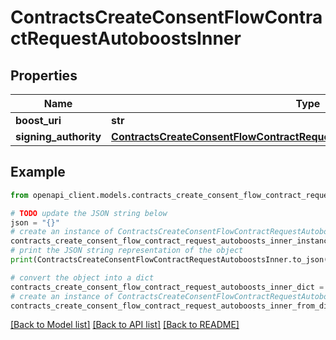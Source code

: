 # ContractsCreateConsentFlowContractRequestAutoboostsInner


## Properties

Name | Type | Description | Notes
------------ | ------------- | ------------- | -------------
**boost_uri** | **str** |  | 
**signing_authority** | [**ContractsCreateConsentFlowContractRequestAutoboostsInnerSigningAuthority**](ContractsCreateConsentFlowContractRequestAutoboostsInnerSigningAuthority.md) |  | 

## Example

```python
from openapi_client.models.contracts_create_consent_flow_contract_request_autoboosts_inner import ContractsCreateConsentFlowContractRequestAutoboostsInner

# TODO update the JSON string below
json = "{}"
# create an instance of ContractsCreateConsentFlowContractRequestAutoboostsInner from a JSON string
contracts_create_consent_flow_contract_request_autoboosts_inner_instance = ContractsCreateConsentFlowContractRequestAutoboostsInner.from_json(json)
# print the JSON string representation of the object
print(ContractsCreateConsentFlowContractRequestAutoboostsInner.to_json())

# convert the object into a dict
contracts_create_consent_flow_contract_request_autoboosts_inner_dict = contracts_create_consent_flow_contract_request_autoboosts_inner_instance.to_dict()
# create an instance of ContractsCreateConsentFlowContractRequestAutoboostsInner from a dict
contracts_create_consent_flow_contract_request_autoboosts_inner_from_dict = ContractsCreateConsentFlowContractRequestAutoboostsInner.from_dict(contracts_create_consent_flow_contract_request_autoboosts_inner_dict)
```
[[Back to Model list]](../README.md#documentation-for-models) [[Back to API list]](../README.md#documentation-for-api-endpoints) [[Back to README]](../README.md)


